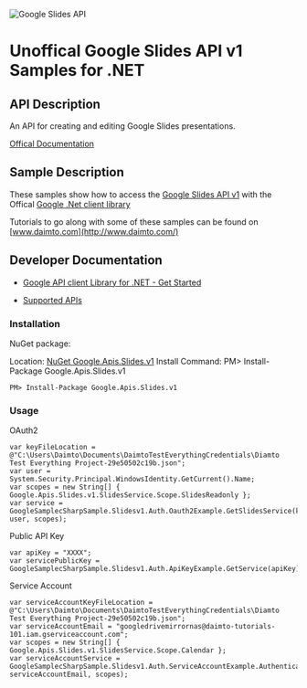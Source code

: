 ﻿![Google Slides API](http://www.google.com/images/icons/product/search-32.gif)

# Unoffical Google Slides API v1 Samples for .NET  

## API Description

An API for creating and editing Google Slides presentations.

[Offical Documentation](https://developers.google.com/slides/)

## Sample Description

These samples show how to access the [Google Slides API v1](https://developers.google.com/slides/) with the Offical [Google .Net client library](https://github.com/google/google-api-dotnet-client)

Tutorials to go along with some of these samples can be found on [www.daimto.com](http://www.daimto.com/)

## Developer Documentation

* [Google API client Library for .NET - Get Started](https://developers.google.com/api-client-library/dotnet/get_started)

* [Supported APIs](https://developers.google.com/api-client-library/dotnet/apis/)

### Installation

NuGet package:

Location: [NuGet Google.Apis.Slides.v1](https://www.nuget.org/packages/Google.Apis.Slides.v1)
Install Command: PM>  Install-Package Google.Apis.Slides.v1

```
PM> Install-Package Google.Apis.Slides.v1
```

### Usage

OAuth2
```
var keyFileLocation = @"C:\Users\Daimto\Documents\DaimtoTestEverythingCredentials\Diamto Test Everything Project-29e50502c19b.json";
var user = System.Security.Principal.WindowsIdentity.GetCurrent().Name;
var scopes = new String[] { Google.Apis.Slides.v1.SlidesService.Scope.SlidesReadonly };
var service = GoogleSamplecSharpSample.Slidesv1.Auth.Oauth2Example.GetSlidesService(keyFileLocation, user, scopes);
```

Public API Key

```
var apiKey = "XXXX";
var servicePublicKey = GoogleSamplecSharpSample.Slidesv1.Auth.ApiKeyExample.GetService(apiKey);
```

Service Account
```
var serviceAccountKeyFileLocation = @"C:\Users\Daimto\Documents\DaimtoTestEverythingCredentials\Diamto Test Everything Project-29e50502c19b.json";
var serviceAccountEmail = "googledrivemirrornas@daimto-tutorials-101.iam.gserviceaccount.com";
var scopes = new String[] { Google.Apis.Slides.v1.SlidesService.Scope.Calendar };            
var serviceAccountService = GoogleSamplecSharpSample.Slidesv1.Auth.ServiceAccountExample.AuthenticateServiceAccount(serviceAccountKeyFileLocation, serviceAccountEmail, scopes);
```

